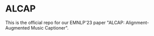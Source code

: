 # ALCAP
This is the official repo for our EMNLP'23 paper "ALCAP: Alignment-Augmented Music Captioner".
